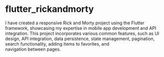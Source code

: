 # flutter_rickandmorty

 
I have created a responsive Rick and Morty project using the Flutter framework, showcasing my expertise in mobile app development and API integration. This project incorporates various common features, such as UI design, API integration, data persistence, state management, pagination, search functionality, adding items to favorites, and navigation between pages.

